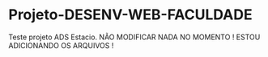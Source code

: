 # Projeto-DESENV-WEB-FACULDADE
 Teste projeto ADS Estacio.
NÃO MODIFICAR NADA NO MOMENTO ! ESTOU ADICIONANDO OS ARQUIVOS !
